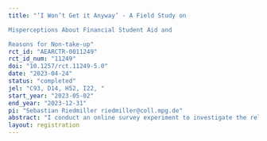 ```yaml
---
title: "’I Won’t Get it Anyway’ - A Field Study on
Misperceptions About Financial Student Aid and
Reasons for Non-take-up"
rct_id: "AEARCTR-0011249"
rct_id_num: "11249"
doi: "10.1257/rct.11249-5.0"
date: "2023-04-24"
status: "completed"
jel: "C93, D14, H52, I22, "
start_year: "2023-05-02"
end_year: "2023-12-31"
pi: "Sebastian Riedmiller riedmiller@coll.mpg.de"
abstract: "I conduct an online survey experiment to investigate the relationship between misperceptions about social benefit program criteria, their correction, and take-up. The study focusses on the German federal financial student aid (BAföG) and elicits students’ misperceptions about the program criteria through hypothetical scenarios. Half of the participants receive bundled information designed to resolve possible misperceptions at the end of the survey. In a follow-up survey six months later, students are asked about their application status for financial aid to determine the impact of the correction of misperceptions on take-up, and misperceptions will be elicited again. The results help us to understand how misperceptions about social benefit programs relate to non-take-up, how correcting potential misperceptions influences application rates, and which reasons for non-application are especially prone to be tackled by information."
layout: registration
---
```


